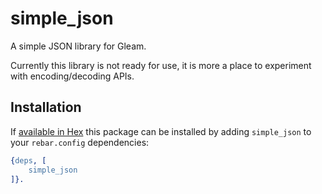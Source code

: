 # simple_json

A simple JSON library for Gleam.

Currently this library is not ready for use, it is more a place to experiment
with encoding/decoding APIs.


## Installation

If [available in Hex](https://www.rebar3.org/docs/dependencies#section-declaring-dependencies)
this package can be installed by adding `simple_json` to your `rebar.config` dependencies:

```erlang
{deps, [
    simple_json
]}.
```
